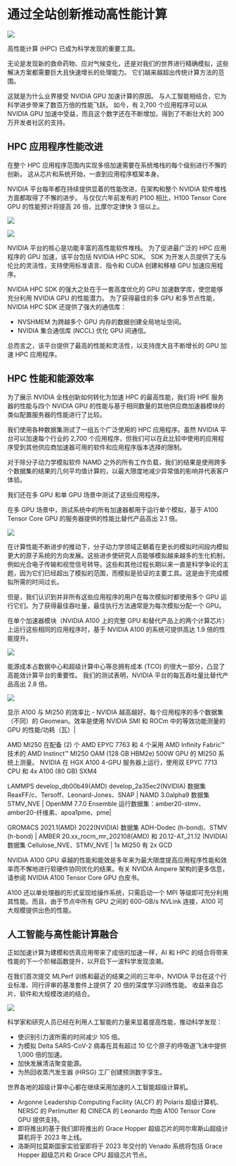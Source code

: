 # 通过全站创新推动高性能计算
![](Fueling-High-Performance-Computing-with-Full-Stack-Innovation-1.png)


高性能计算 (HPC) 已成为科学发现的重要工具。

无论是发现新的救命药物、应对气候变化，还是对我们的世界进行精确模拟，这些解决方案都需要巨大且快速增长的处理能力。 它们越来越超出传统计算方法的范围。

这就是为什么业界接受 NVIDIA GPU 加速计算的原因。 与人工智能相结合，它为科学进步带来了数百万倍的性能飞跃。 如今，有 2,700 个应用程序可以从 NVIDIA GPU 加速中受益，而且这个数字还在不断增加，得到了不断壮大的 300 万开发者社区的支持。

## HPC 应用程序性能改进
在整个 HPC 应用程序范围内实现多倍加速需要在系统堆栈的每个级别进行不懈的创新。 这从芯片和系统开始，一直到应用程序框架本身。

NVIDIA 平台每年都在持续提供显着的性能改进，在架构和整个 NVIDIA 软件堆栈方面都取得了不懈的进步。 与仅仅六年前发布的 P100 相比，H100 Tensor Core GPU 的性能预计将提高 26 倍，比摩尔定律快 3 倍以上。


![](NVIDIA-HPC-AI-platform-performance-from-P100-to-H100.png)

![](pasted%20image%200.png)


NVIDIA 平台的核心是功能丰富的高性能软件堆栈。 为了促进最广泛的 HPC 应用程序的 GPU 加速，该平台包括 NVIDIA HPC SDK。 SDK 为开发人员提供了无与伦比的灵活性，支持使用标准语言、指令和 CUDA 创建和移植 GPU 加速应用程序。

NVIDIA HPC SDK 的强大之处在于一套高度优化的 GPU 加速数学库，使您能够充分利用 NVIDIA GPU 的性能潜力。 为了获得最佳的多 GPU 和多节点性能，NVIDIA HPC SDK 还提供了强大的通信库：

* NVSHMEM 为跨越多个 GPU 内存的数据创建全局地址空间。
* NVIDIA 集合通信库 (NCCL) 优化 GPU 间通信。


总而言之，该平台提供了最高的性能和灵活性，以支持庞大且不断增长的 GPU 加速 HPC 应用程序。

## HPC 性能和能源效率
为了展示 NVIDIA 全栈创新如何转化为加速 HPC 的最高性能，我们将 HPE 服务器的性能与四个 NVIDIA GPU 的性能与基于相同数量的其他供应商加速器模块的类似配置服务器的性能进行了比较。

我们使用各种数据集测试了一组五个广泛使用的 HPC 应用程序。虽然 NVIDIA 平台可以加速每个行业的 2,700 个应用程序，但我们可以在此比较中使用的应用程序受到其他供应商加速器可用的软件和应用程序版本选择的限制。

对于除分子动力学模拟软件 NAMD 之外的所有工作负载，我们的结果是使用跨多个数据集的结果的几何平均值计算的，以最大限度地减少异常值的影响并代表客户体验。

我们还在多 GPU 和单 GPU 场景中测试了这些应用程序。

在多 GPU 场景中，测试系统中的所有加速器都用于运行单个模拟，基于 A100 Tensor Core GPU 的服务器提供的性能比替代产品高出 2.1 倍。

![](NVIDIA-A100-delivers-up-to-2.1X-higher-performance-when-running-popular-HPC-applications-on-four-GPUs..png)

在计算性能不断进步的推动下，分子动力学领域正朝着在更长的模拟时间段内模拟更大的原子系统的方向发展。这些进步使研究人员能够模拟越来越多的生化机制，例如光合电子传输和视觉信号转导。这些和其他过程长期以来一直是科学争论的主题，因为它们已经超出了模拟的范围，而模拟是验证的主要工具。这是由于完成模拟所需的时间过长。

但是，我们认识到并非所有这些应用程序的用户在每次模拟时都使用多个 GPU 运行它们。为了获得最佳吞吐量，最佳执行方法通常是为每次模拟分配一个 GPU。

在单个加速器模块（NVIDIA A100 上的完整 GPU 和替代产品上的两个计算芯片）上运行这些相同的应用程序时，基于 NVIDIA A100 的系统可提供高达 1.9 倍的性能提升。

![](NVIDIA-A100-delivers-up-to-1.9X-higher-performance-when-running-popular-HPC-applications-on-a-single-GPU.png)

能源成本占数据中心和超级计算中心等总拥有成本 (TCO) 的很大一部分，凸显了高能效计算平台的重要性。 我们的测试表明，NVIDIA 平台的每瓦吞吐量比替代产品高出 2.8 倍。

![](power-efficiency-b.png)

显示 A100 与 MI250 的效率比 - NVIDIA 越高越好。每个应用程序的多个数据集（不同）的 Geomean。效率是使用 NVIDIA SMI 和 ROCm 中的等效功能测量的 GPU 的性能/功耗（瓦）|

AMD MI250 在配备 (2) 个 AMD EPYC 7763 和 4 个采用 AMD Infinity Fabric™ 技术的 AMD Instinct™ MI250 OAM (128 GB HBM2e) 500W GPU 的 MI250 系统上测量。 NVIDIA 在 HGX A100 4-GPU 服务器上运行，使用双 EPYC 7713 CPU 和 4x A100 (80 GB) SXM4

LAMMPS develop_db00b49(AMD) develop_2a35ec2(NVIDIA) 数据集 ReaxFF/c、Tersoff、Leonard-Jones、SNAP | NAMD 3.0alpha9 数据集 STMV_NVE | OpenMM 7.7.0 Ensemble 运行数据集：amber20-stmv、amber20-纤维素、apoa1pme、pme|

GROMACS 2021.1(AMD) 2022(NVIDIA) 数据集 ADH-Dodec (h-bond)、STMV (h-bond) | AMBER 20.xx_rocm_mr_202108(AMD) 和 20.12-AT_21.12 (NVIDIA) 数据集 Cellulose_NVE、STMV_NVE | 1x MI250 有 2x GCD

NVIDIA A100 GPU 卓越的性能和能效是多年来为最大限度提高应用程序性能和效率而不懈地进行软硬件协同优化的结果。有关 NVIDIA Ampere 架构的更多信息，请参阅 NVIDIA A100 Tensor Core GPU 白皮书。

A100 还以单处理器的形式呈现给操作系统，只需启动一个 MPI 等级即可充分利用其性能。而且，由于节点中所有 GPU 之间的 600-GB/s NVLink 连接，A100 可大规模提供出色的性能。


## 人工智能与高性能计算融合
正如加速计算为建模和仿真应用带来了成倍的加速一样，AI 和 HPC 的结合将带来性能的下一个阶梯函数提升，以开启下一波科学发现浪潮。

在我们首次提交 MLPerf 训练和最近的结果之间的三年中，NVIDIA 平台在这个行业标准、同行评审的基准套件上提供了 20 倍的深度学习训练性能。 收益来自芯片、软件和大规模改进的结合。

![](pasted%20image%200%20(1).png)

科学家和研究人员已经在利用人工智能的力量来显着提高性能，推动科学发现：

* 使识别引力波所需的时间减少 105 倍。
* 为模拟 Delta SARS-CoV-2 病毒在具有超过 10 亿个原子的呼吸道飞沫中提供 1,000 倍的加速。
* 加快发展清洁聚变能源。
* 为热回收蒸汽发生器 (HRSG) 工厂创建预测数字孪生。

世界各地的超级计算中心都在继续采用加速的人工智能超级计算机。

* Argonne Leadership Computing Facility (ALCF) 的 Polaris 超级计算机、NERSC 的 Perlmutter 和 CINECA 的 Leonardo 均由 A100 Tensor Core GPU 提供支持。
* 即将推出的基于我们即将推出的 Grace Hopper 超级芯片的阿尔卑斯山超级计算机将于 2023 年上线。
* 洛斯阿拉莫斯国家实验室即将于 2023 年交付的 Venado 系统将包括 Grace Hopper 超级芯片和 Grace CPU 超级芯片节点。













